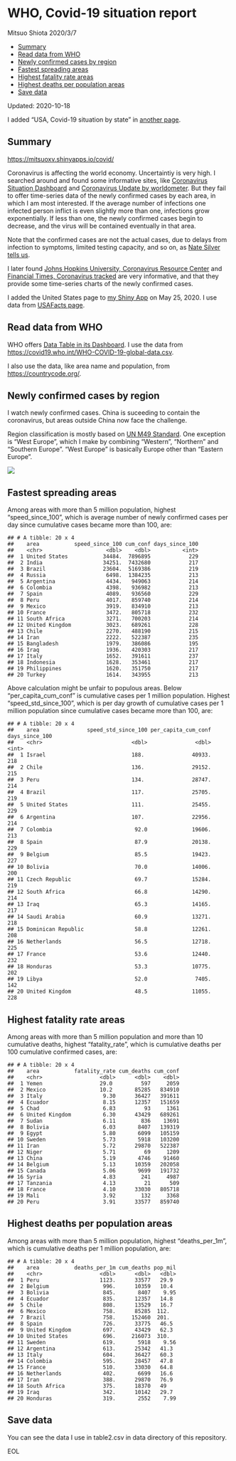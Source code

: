WHO, Covid-19 situation report
================
Mitsuo Shiota
2020/3/7

  - [Summary](#summary)
  - [Read data from WHO](#read-data-from-who)
  - [Newly confirmed cases by region](#newly-confirmed-cases-by-region)
  - [Fastest spreading areas](#fastest-spreading-areas)
  - [Highest fatality rate areas](#highest-fatality-rate-areas)
  - [Highest deaths per population
    areas](#highest-deaths-per-population-areas)
  - [Save data](#save-data)

Updated: 2020-10-18

I added “USA, Covid-19 situation by state” in [another page](USA.md).

## Summary

<https://mitsuoxv.shinyapps.io/covid/>

Coronavirus is affecting the world economy. Uncertaintiy is very high. I
searched around and found some informative sites, like [Coronavirus
Situation
Dashboard](https://who.maps.arcgis.com/apps/opsdashboard/index.html#/c88e37cfc43b4ed3baf977d77e4a0667)
and [Coronavirus Update by
worldometer](https://www.worldometers.info/coronavirus/). But they fail
to offer time-series data of the newly confirmed cases by each area, in
which I am most interested. If the average number of infections one
infected person inflict is even slightly more than one, infections grow
exponentially. If less than one, the newly confirmed cases begin to
decrease, and the virus will be contained eventually in that area.

Note that the confirmed cases are not the actual cases, due to delays
from infection to symptoms, limited testing capacity, and so on, as
[Nate Silver tells
us](https://fivethirtyeight.com/features/coronavirus-case-counts-are-meaningless/).

I later found [Johns Hopkins University, Coronavirus Resource
Center](https://coronavirus.jhu.edu/) and [Financial Times, Coronavirus
tracked](https://www.ft.com/content/a26fbf7e-48f8-11ea-aeb3-955839e06441)
are very informative, and that they provide some time-series charts of
the newly confirmed cases.

I added the United States page to [my Shiny
App](https://mitsuoxv.shinyapps.io/covid/) on May 25, 2020. I use data
from [USAFacts
page](https://usafacts.org/visualizations/coronavirus-covid-19-spread-map/).

## Read data from WHO

WHO offers [Data Table in its Dashboard](https://covid19.who.int/table).
I use the data from
<https://covid19.who.int/WHO-COVID-19-global-data.csv>.

I also use the data, like area name and population, from
<https://countrycode.org/>.

## Newly confirmed cases by region

I watch newly confirmed cases. China is suceeding to contain the
coronavirus, but areas outside China now face the challenge.

Region classification is mostly based on [UN M49
Standard](https://unstats.un.org/unsd/methodology/m49/). One exception
is “West Europe”, which I make by combining “Western”, “Northern” and
“Southern Europe”. “West Europe” is basically Europe other than
“Eastern Europe”.

![](README_files/figure-gfm/chart-1.png)<!-- -->

## Fastest spreading areas

Among areas with more than 5 million population, highest
“speed\_since\_100”, which is average number of newly confirmed cases
per day since cumulative cases became more than 100, are:

    ## # A tibble: 20 x 4
    ##    area           speed_since_100 cum_conf days_since_100
    ##    <chr>                    <dbl>    <dbl>          <int>
    ##  1 United States           34484.  7896895            229
    ##  2 India                   34251.  7432680            217
    ##  3 Brazil                  23604.  5169386            219
    ##  4 Russia                   6498.  1384235            213
    ##  5 Argentina                4434.   949063            214
    ##  6 Colombia                 4398.   936982            213
    ##  7 Spain                    4089.   936560            229
    ##  8 Peru                     4017.   859740            214
    ##  9 Mexico                   3919.   834910            213
    ## 10 France                   3472.   805718            232
    ## 11 South Africa             3271.   700203            214
    ## 12 United Kingdom           3023.   689261            228
    ## 13 Chile                    2270.   488190            215
    ## 14 Iran                     2222.   522387            235
    ## 15 Bangladesh               1979.   386086            195
    ## 16 Iraq                     1936.   420303            217
    ## 17 Italy                    1652.   391611            237
    ## 18 Indonesia                1628.   353461            217
    ## 19 Philippines              1620.   351750            217
    ## 20 Turkey                   1614.   343955            213

Above calculation might be unfair to populous areas. Below
“per\_capita\_cum\_conf” is cumulative cases per 1 million population.
Highest “speed\_std\_since\_100”, which is per day growth of cumulative
cases per 1 million population since cumulative cases became more than
100, are:

    ## # A tibble: 20 x 4
    ##    area               speed_std_since_100 per_capita_cum_conf days_since_100
    ##    <chr>                            <dbl>               <dbl>          <int>
    ##  1 Israel                           188.               40933.            218
    ##  2 Chile                            136.               29152.            215
    ##  3 Peru                             134.               28747.            214
    ##  4 Brazil                           117.               25705.            219
    ##  5 United States                    111.               25455.            229
    ##  6 Argentina                        107.               22956.            214
    ##  7 Colombia                          92.0              19606.            213
    ##  8 Spain                             87.9              20138.            229
    ##  9 Belgium                           85.5              19423.            227
    ## 10 Bolivia                           70.0              14006.            200
    ## 11 Czech Republic                    69.7              15284.            219
    ## 12 South Africa                      66.8              14290.            214
    ## 13 Iraq                              65.3              14165.            217
    ## 14 Saudi Arabia                      60.9              13271.            218
    ## 15 Dominican Republic                58.8              12261.            208
    ## 16 Netherlands                       56.5              12718.            225
    ## 17 France                            53.6              12440.            232
    ## 18 Honduras                          53.3              10775.            202
    ## 19 Libya                             52.0               7405.            142
    ## 20 United Kingdom                    48.5              11055.            228

## Highest fatality rate areas

Among areas with more than 5 million population and more than 10
cumulative deaths, highest “fatality\_rate”, which is cumulative deaths
per 100 cumulative confirmed cases, are:

    ## # A tibble: 20 x 4
    ##    area           fatality_rate cum_deaths cum_conf
    ##    <chr>                  <dbl>      <dbl>    <dbl>
    ##  1 Yemen                  29.0         597     2059
    ##  2 Mexico                 10.2       85285   834910
    ##  3 Italy                   9.30      36427   391611
    ##  4 Ecuador                 8.15      12357   151659
    ##  5 Chad                    6.83         93     1361
    ##  6 United Kingdom          6.30      43429   689261
    ##  7 Sudan                   6.11        836    13691
    ##  8 Bolivia                 6.03       8407   139319
    ##  9 Egypt                   5.80       6099   105159
    ## 10 Sweden                  5.73       5918   103200
    ## 11 Iran                    5.72      29870   522387
    ## 12 Niger                   5.71         69     1209
    ## 13 China                   5.19       4746    91460
    ## 14 Belgium                 5.13      10359   202058
    ## 15 Canada                  5.06       9699   191732
    ## 16 Syria                   4.83        241     4987
    ## 17 Tanzania                4.13         21      509
    ## 18 France                  4.10      33030   805718
    ## 19 Mali                    3.92        132     3368
    ## 20 Peru                    3.91      33577   859740

## Highest deaths per population areas

Among areas with more than 5 million population, highest
“deaths\_per\_1m”, which is cumulative deaths per 1 million
population, are:

    ## # A tibble: 20 x 4
    ##    area           deaths_per_1m cum_deaths pop_mil
    ##    <chr>                  <dbl>      <dbl>   <dbl>
    ##  1 Peru                   1123.      33577   29.9 
    ##  2 Belgium                 996.      10359   10.4 
    ##  3 Bolivia                 845.       8407    9.95
    ##  4 Ecuador                 835.      12357   14.8 
    ##  5 Chile                   808.      13529   16.7 
    ##  6 Mexico                  758.      85285  112.  
    ##  7 Brazil                  758.     152460  201.  
    ##  8 Spain                   726.      33775   46.5 
    ##  9 United Kingdom          697.      43429   62.3 
    ## 10 United States           696.     216073  310.  
    ## 11 Sweden                  619.       5918    9.56
    ## 12 Argentina               613.      25342   41.3 
    ## 13 Italy                   604.      36427   60.3 
    ## 14 Colombia                595.      28457   47.8 
    ## 15 France                  510.      33030   64.8 
    ## 16 Netherlands             402.       6699   16.6 
    ## 17 Iran                    388.      29870   76.9 
    ## 18 South Africa            375.      18370   49   
    ## 19 Iraq                    342.      10142   29.7 
    ## 20 Honduras                319.       2552    7.99

## Save data

You can see the data I use in table2.csv in data directory of this
repository.

EOL
